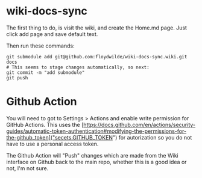 # wiki-docs-sync

The first thing to do, is visit the wiki, and create the Home.md page. Just
click add page and save default text.

Then run these commands:

```
git submodule add git@github.com:floydwilde/wiki-docs-sync.wiki.git docs
# This seems to stage changes automatically, so next:
git commit -m "add submodule"
git push
```

# Github Action

You will need to got to Settings > Actions and enable write permission for
GitHub Actions.  This uses the [https://docs.github.com/en/actions/security-guides/automatic-token-authentication#modifying-the-permissions-for-the-github_token]("secets.GITHUB_TOKEN") for autorization so you do not have to use a personal access token.


The Github Action will "Push" changes which are made from the Wiki interface on
Github back to the main repo, whether this is a good idea or not, I'm not sure.
